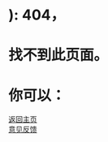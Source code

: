 # ): 404，
# 找不到此页面。
  
  
# 你可以：
<div><a href="http://niaodtiantang.github.io">返回主页</a></div>

  
   

<div><a href="http://niaodtiantang.github.io/意见反馈">意见反馈</a></div>
